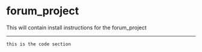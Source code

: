 # forum_project

This will contain install instructions for the forum_project

---

`this is the code section`
